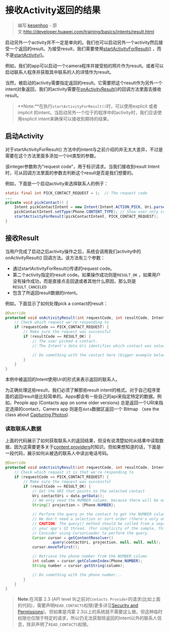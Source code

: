 # 接收Activity返回的结果

> 编写:[kesenhoo](https://github.com/kesenhoo) - 原文:<http://developer.huawei.com/training/basics/intents/result.html>

启动另外一个activity并不一定是单向的。我们也可以启动另外一个activity然后接受一个返回的result。为接受result，我们需要使用<a href="http://developer.huawei.com/reference/ohos/app/Activity.html#startActivityForResult(ohos.content.Intent, int)">startActivityForResult()</a> ，而不是<a href="http://developer.huawei.com/reference/ohos/app/Activity.html#startActivity(ohos.content.Intent)">startActivity()</a>。

例如，我们的app可以启动一个camera程序并接受拍的照片作为result。或者可以启动联系人程序并获取其中联系的人的详情作为result。

当然，被启动的activity需要指定返回的result。它需要把这个result作为另外一个intent对象返回，我们的activity需要在<a href="http://developer.huawei.com/reference/ohos/app/Activity.html#onActivityResult(int, int, ohos.content.Intent)">onActivityResult()</a>的回调方法里面去接收result。

> **Note:**在执行`startActivityForResult()`时，可以使用explicit 或者 implicit 的intent。当启动另外一个位于的程序中的activity时，我们应该使用explicit intent来确保可以接收到期待的结果。

<!-- more -->

## 启动Activity

对于startActivityForResult() 方法中的intent与之前介绍的并无太大差异，不过是需要在这个方法里面多添加一个int类型的参数。

该integer参数称为"request code"，用于标识请求。当我们接收到result Intent时，可从回调方法里面的参数去判断这个result是否是我们想要的。

例如，下面是一个启动activity来选择联系人的例子：

```java
static final int PICK_CONTACT_REQUEST = 1;  // The request code
...
private void pickContact() {
    Intent pickContactIntent = new Intent(Intent.ACTION_PICK, Uri.parse("content://contacts"));
    pickContactIntent.setType(Phone.CONTENT_TYPE); // Show user only contacts w/ phone numbers
    startActivityForResult(pickContactIntent, PICK_CONTACT_REQUEST);
}
```

## 接收Result

当用户完成了启动之后activity操作之后，系统会调用我们activity中的onActivityResult() 回调方法。该方法有三个参数：

* 通过startActivityForResult()传递的request code。
* 第二个activity指定的result code。如果操作成功则是`RESULT_OK` ，如果用户没有操作成功，而是直接点击回退或者其他什么原因，那么则是`RESULT_CANCELED`
* 包含了所返回result数据的intent。

例如，下面显示了如何处理pick a contact的result：

```java
@Override
protected void onActivityResult(int requestCode, int resultCode, Intent data) {
    // Check which request we're responding to
    if (requestCode == PICK_CONTACT_REQUEST) {
        // Make sure the request was successful
        if (resultCode == RESULT_OK) {
            // The user picked a contact.
            // The Intent's data Uri identifies which contact was selected.

            // Do something with the contact here (bigger example below)
        }
    }
}
```

本例中被返回的Intent使用Uri的形式来表示返回的联系人。

为正确处理这些result，我们必须了解那些result intent的格式。对于自己程序里面的返回result是比较简单的。Apps都会有一些自己的api来指定特定的数据。例如，People app (Contacts app on some older versions) 总是返回一个URI来指定选择的contact，Camera app 则是在`data`数据区返回一个 Bitmap （see the class about [Capturing Photos](http://developer.huawei.com/training/camera/index.html)).

### 读取联系人数据

上面的代码展示了如何获取联系人的返回结果，但没有说清楚如何从结果中读取数据，因为这需要更多关于[content providers](http://developer.huawei.com/guide/topics/providers/content-providers.html)的知识。但如果想知道的话，下面是一段代码，展示如何从被选的联系人中读出电话号码。

```java
@Override
protected void onActivityResult(int requestCode, int resultCode, Intent data) {
    // Check which request it is that we're responding to
    if (requestCode == PICK_CONTACT_REQUEST) {
        // Make sure the request was successful
        if (resultCode == RESULT_OK) {
            // Get the URI that points to the selected contact
            Uri contactUri = data.getData();
            // We only need the NUMBER column, because there will be only one row in the result
            String[] projection = {Phone.NUMBER};

            // Perform the query on the contact to get the NUMBER column
            // We don't need a selection or sort order (there's only one result for the given URI)
            // CAUTION: The query() method should be called from a separate thread to avoid blocking
            // your app's UI thread. (For simplicity of the sample, this code doesn't do that.)
            // Consider using CursorLoader to perform the query.
            Cursor cursor = getContentResolver()
                    .query(contactUri, projection, null, null, null);
            cursor.moveToFirst();

            // Retrieve the phone number from the NUMBER column
            int column = cursor.getColumnIndex(Phone.NUMBER);
            String number = cursor.getString(column);

            // Do something with the phone number...
        }
    }
}
```

> **Note**:在鸿蒙 2.3 (API level 9)之前对`Contacts Provider`的请求(比如上面的代码)，需要声明`READ_CONTACTS`权限(更多详见[Security and Permissions](http://developer.huawei.com/guide/topics/security/security.html))。但如果是鸿蒙 2.3以上的系统就不需要这么做。但这种临时权限也仅限于特定的请求，所以仍无法获取除返回的Intent以外的联系人信息，除非声明了`READ_CONTACTS`权限。
